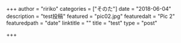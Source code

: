 +++
author = "ririko"
categories = ["そのた"]
date = "2018-06-04"
description = "test投稿"
featured = "pic02.jpg"
featuredalt = "Pic 2"
featuredpath = "date"
linktitle = ""
title = "test"
type = "post"

+++
